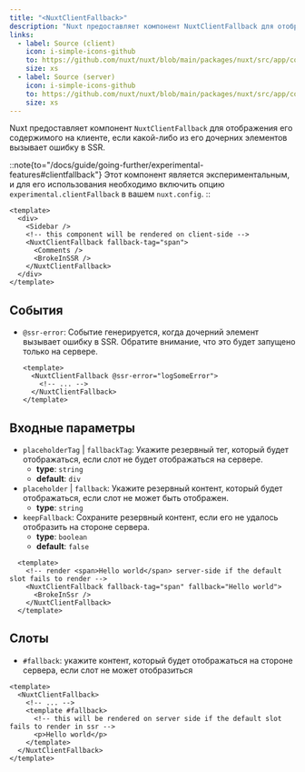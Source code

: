 ```yaml
---
title: "<NuxtClientFallback>"
description: "Nuxt предоставляет компонент NuxtClientFallback для отображения его содержимого на клиенте, если какой-либо из его дочерних элементов вызывает ошибку в SSR"
links:
  - label: Source (client)
    icon: i-simple-icons-github
    to: https://github.com/nuxt/nuxt/blob/main/packages/nuxt/src/app/components/client-fallback.client.ts
    size: xs
  - label: Source (server)
    icon: i-simple-icons-github
    to: https://github.com/nuxt/nuxt/blob/main/packages/nuxt/src/app/components/client-fallback.server.ts
    size: xs
---
```


Nuxt предоставляет компонент `NuxtClientFallback` для отображения его содержимого на клиенте, если какой-либо из его дочерних элементов вызывает ошибку в SSR.

::note{to="/docs/guide/going-further/experimental-features#clientfallback"}
Этот компонент является экспериментальным, и для его использования необходимо включить опцию `experimental.clientFallback` в вашем `nuxt.config`.
::

```vue [pages/example.vue]
<template>
  <div>
    <Sidebar />
    <!-- this component will be rendered on client-side -->
    <NuxtClientFallback fallback-tag="span">
      <Comments />
      <BrokeInSSR />
    </NuxtClientFallback>
  </div>
</template>
```

## События

- `@ssr-error`: Событие генерируется, когда дочерний элемент вызывает ошибку в SSR. Обратите внимание, что это будет запущено только на сервере.

  ```vue
  <template>
    <NuxtClientFallback @ssr-error="logSomeError">
      <!-- ... -->
    </NuxtClientFallback>
  </template>
  ```

## Входные параметры

- `placeholderTag` | `fallbackTag`: Укажите резервный тег, который будет отображаться, если слот не будет отображаться на сервере.
  - **type**: `string`
  - **default**: `div`
- `placeholder` | `fallback`: Укажите резервный контент, который будет отображаться, если слот не может быть отображен.
  - **type**: `string`
- `keepFallback`: Сохраните резервный контент, если его не удалось отобразить на стороне сервера.
  - **type**: `boolean`
  - **default**: `false`

```vue
  <template>
    <!-- render <span>Hello world</span> server-side if the default slot fails to render -->
    <NuxtClientFallback fallback-tag="span" fallback="Hello world">
      <BrokeInSsr />
    </NuxtClientFallback>
  </template>
```

## Слоты

- `#fallback`: укажите контент, который будет отображаться на стороне сервера, если слот не может отобразиться

```vue
<template>
  <NuxtClientFallback>
    <!-- ... -->
    <template #fallback>
      <!-- this will be rendered on server side if the default slot fails to render in ssr -->
      <p>Hello world</p>
    </template>
  </NuxtClientFallback>
</template>
```

